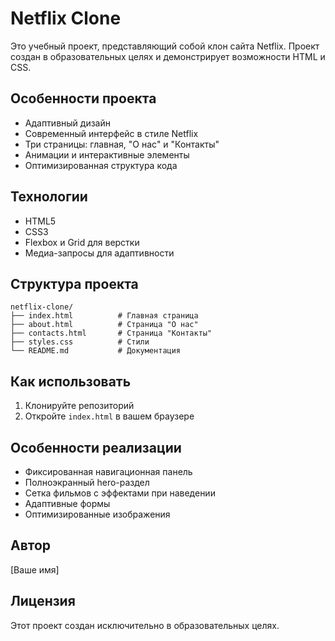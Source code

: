 # Netflix Clone

Это учебный проект, представляющий собой клон сайта Netflix. Проект создан в образовательных целях и демонстрирует возможности HTML и CSS.

## Особенности проекта

- Адаптивный дизайн
- Современный интерфейс в стиле Netflix
- Три страницы: главная, "О нас" и "Контакты"
- Анимации и интерактивные элементы
- Оптимизированная структура кода

## Технологии

- HTML5
- CSS3
- Flexbox и Grid для верстки
- Медиа-запросы для адаптивности

## Структура проекта

```
netflix-clone/
├── index.html          # Главная страница
├── about.html          # Страница "О нас"
├── contacts.html       # Страница "Контакты"
├── styles.css          # Стили
└── README.md           # Документация
```

## Как использовать

1. Клонируйте репозиторий
2. Откройте `index.html` в вашем браузере

## Особенности реализации

- Фиксированная навигационная панель
- Полноэкранный hero-раздел
- Сетка фильмов с эффектами при наведении
- Адаптивные формы
- Оптимизированные изображения

## Автор

[Ваше имя]

## Лицензия

Этот проект создан исключительно в образовательных целях. 